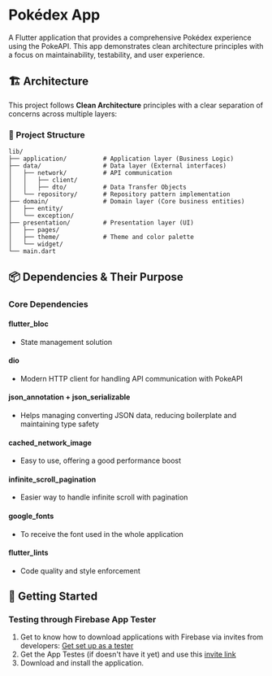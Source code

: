 # Pokédex App

A Flutter application that provides a comprehensive Pokédex experience using the PokeAPI. This app demonstrates clean architecture principles with a focus on maintainability, testability, and user experience.

## 🏗️ Architecture

This project follows **Clean Architecture** principles with a clear separation of concerns across multiple layers:

### 📁 Project Structure

```
lib/
├── application/          # Application layer (Business Logic)
├── data/                 # Data layer (External interfaces)
│   ├── network/          # API communication
│   │   ├── client/
│   │   ├── dto/          # Data Transfer Objects
│   └── repository/       # Repository pattern implementation
├── domain/               # Domain layer (Core business entities)
│   ├── entity/
│   └── exception/
├── presentation/         # Presentation layer (UI)
│   ├── pages/
│   ├── theme/            # Theme and color palette
│   └── widget/
└── main.dart            
```

## 📦 Dependencies & Their Purpose

### **Core Dependencies**

#### **flutter_bloc**
- State management solution

#### **dio** 
- Modern HTTP client for handling API communication with PokeAPI

#### **json_annotation** + **json_serializable**
  - Helps managing converting JSON data, reducing boilerplate and maintaining type safety

#### **cached_network_image**
- Easy to use, offering a good performance boost

#### **infinite_scroll_pagination**
- Easier way to handle infinite scroll with pagination

#### **google_fonts**
- To receive the font used in the whole application

#### **flutter_lints**
- Code quality and style enforcement

## 🔧 Getting Started

### Testing through Firebase App Tester
1. Get to know how to download applications with Firebase via invites from developers: [Get set up as a tester](https://firebase.google.com/docs/app-distribution/get-set-up-as-a-tester?platform=android)
2. Get the App Testes (if doesn't have it yet) and use this [invite link](https://appdistribution.firebase.dev/i/5e25933f1e90f12d)
3. Download and install the application.
